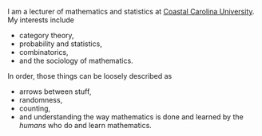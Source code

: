 I am a lecturer of mathematics and statistics at [Coastal Carolina University](https://www.coastal.edu/). My interests include 
- category theory,
- probability and statistics,
- combinatorics,
- and the sociology of mathematics. 

In order, those things can be loosely described as 
- arrows between stuff,
- randomness,
- counting, 
- and understanding the way mathematics is done and learned by the *humans* who do and learn mathematics.
